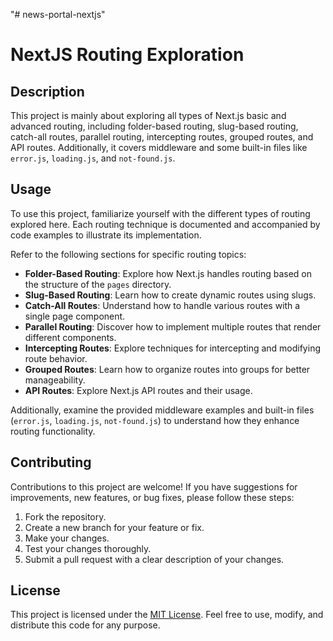 "# news-portal-nextjs" 
# NextJS Routing Exploration

## Description

This project is mainly about exploring all types of Next.js basic and advanced routing, including folder-based routing, slug-based routing, catch-all routes, parallel routing, intercepting routes, grouped routes, and API routes. Additionally, it covers middleware and some built-in files like `error.js`, `loading.js`, and `not-found.js`.



## Usage

To use this project, familiarize yourself with the different types of routing explored here. Each routing technique is documented and accompanied by code examples to illustrate its implementation.

Refer to the following sections for specific routing topics:

- **Folder-Based Routing**: Explore how Next.js handles routing based on the structure of the `pages` directory.
- **Slug-Based Routing**: Learn how to create dynamic routes using slugs.
- **Catch-All Routes**: Understand how to handle various routes with a single page component.
- **Parallel Routing**: Discover how to implement multiple routes that render different components.
- **Intercepting Routes**: Explore techniques for intercepting and modifying route behavior.
- **Grouped Routes**: Learn how to organize routes into groups for better manageability.
- **API Routes**: Explore Next.js API routes and their usage.

Additionally, examine the provided middleware examples and built-in files (`error.js`, `loading.js`, `not-found.js`) to understand how they enhance routing functionality.

## Contributing

Contributions to this project are welcome! If you have suggestions for improvements, new features, or bug fixes, please follow these steps:

1. Fork the repository.
2. Create a new branch for your feature or fix.
3. Make your changes.
4. Test your changes thoroughly.
5. Submit a pull request with a clear description of your changes.

## License

This project is licensed under the [MIT License](LICENSE). Feel free to use, modify, and distribute this code for any purpose.
